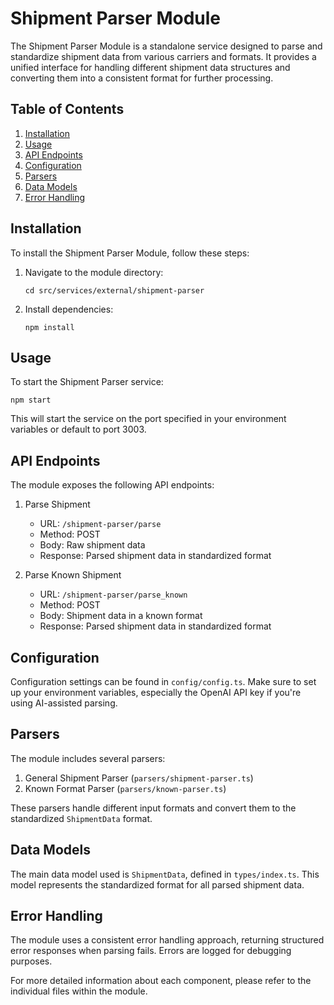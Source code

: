 # Shipment Parser Module

The Shipment Parser Module is a standalone service designed to parse and standardize shipment data from various carriers and formats. It provides a unified interface for handling different shipment data structures and converting them into a consistent format for further processing.

## Table of Contents

1. [Installation](#installation)
2. [Usage](#usage)
3. [API Endpoints](#api-endpoints)
4. [Configuration](#configuration)
5. [Parsers](#parsers)
6. [Data Models](#data-models)
7. [Error Handling](#error-handling)

## Installation

To install the Shipment Parser Module, follow these steps:

1. Navigate to the module directory:

   ```
   cd src/services/external/shipment-parser
   ```

2. Install dependencies:
   ```
   npm install
   ```

## Usage

To start the Shipment Parser service:

```
npm start
```

This will start the service on the port specified in your environment variables or default to port 3003.

## API Endpoints

The module exposes the following API endpoints:

1. Parse Shipment

   - URL: `/shipment-parser/parse`
   - Method: POST
   - Body: Raw shipment data
   - Response: Parsed shipment data in standardized format

2. Parse Known Shipment
   - URL: `/shipment-parser/parse_known`
   - Method: POST
   - Body: Shipment data in a known format
   - Response: Parsed shipment data in standardized format

## Configuration

Configuration settings can be found in `config/config.ts`. Make sure to set up your environment variables, especially the OpenAI API key if you're using AI-assisted parsing.

## Parsers

The module includes several parsers:

1. General Shipment Parser (`parsers/shipment-parser.ts`)
2. Known Format Parser (`parsers/known-parser.ts`)

These parsers handle different input formats and convert them to the standardized `ShipmentData` format.

## Data Models

The main data model used is `ShipmentData`, defined in `types/index.ts`. This model represents the standardized format for all parsed shipment data.

## Error Handling

The module uses a consistent error handling approach, returning structured error responses when parsing fails. Errors are logged for debugging purposes.

For more detailed information about each component, please refer to the individual files within the module.
